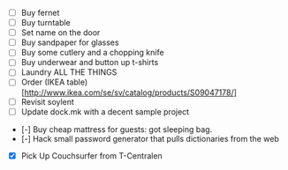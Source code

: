  - [ ] Buy fernet
 - [ ] Buy turntable
 - [ ] Set name on the door
 - [ ] Buy sandpaper for glasses
 - [ ] Buy some cutlery and a chopping knife
 - [ ] Buy underwear and button up t-shirts
 - [ ] Laundry ALL THE THINGS
 - [ ] Order (IKEA table)[http://www.ikea.com/se/sv/catalog/products/S09047178/]
 - [ ] Revisit soylent
 - [ ] Update dock.mk with a decent sample project
 - [-] Buy cheap mattress for guests: got sleeping bag.
 - [-] Hack small password generator that pulls dictionaries from the web
 - [X] Pick Up Couchsurfer from T-Centralen
